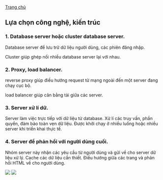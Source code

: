 [Trang chủ](/)

## Lựa chọn công nghệ, kiến trúc

### 1. Database server hoặc cluster database server.

Database server để lưu trữ dữ liệu người dùng, các phiên đăng nhập.

Cluster giúp ghép nối nhiều database server lại với nhau.

### 2. Proxy, load balancer.

reverse proxy giúp điều hướng request từ mạng ngoài đến một server đang chạy cục bộ.

load balancer giúp cân bằng tải giữa các server.

### 3. Server xử lí dữ.

Server làm việc trực tiếp với dữ liệu từ database. Xử lí các truy vấn,
phần quyền, đảm bảo toàn vẹn dữ liệu. Được khởi chạy ở nhiều luồng
hoặc nhiều server khi triển khai thực tế.

### 4. Server để phản hồi với người dùng cuối.

Nhóm server này nhận các yêu cầu từ người dùng và gửi về cho server dữ liệu xử lý.
Cache các dữ liệu cần thiết. Điều hướng giữa các trang và phản hồi HTML về cho người dùng.

![](https://v5.keystonejs.com/MutationLifecycleMasterDiagram-80d08af56ae981ef3fa02c9431e0345a.svg)
![](https://wp.apollographql.com/wp-content/uploads/2021/08/The-Graph-4.png)
